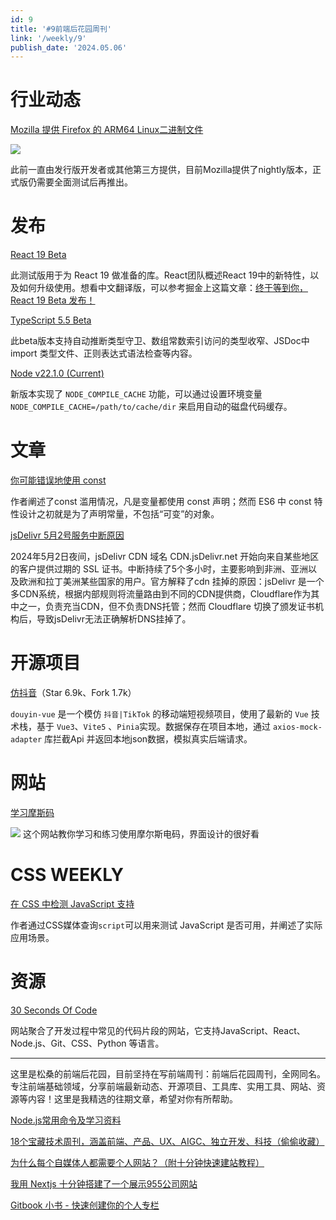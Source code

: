 ```yaml
---
id: 9
title: '#9前端后花园周刊'
link: '/weekly/9'
publish_date: '2024.05.06'
---
```

# 行业动态

[Mozilla 提供 Firefox 的 ARM64 Linux二进制文件](https://blog.nightly.mozilla.org/2024/04/19/firefox-nightly-now-available-for-linux-on-arm64/)

![](https://s2.loli.net/2024/05/06/pfezIZR7Xi4qugc.png)

此前一直由发行版开发者或其他第三方提供，目前Mozilla提供了nightly版本，正式版仍需要全面测试后再推出。

# 发布

[React 19 Beta](https://react.dev/blog/2024/04/25/react-19)

此测试版用于为 React 19 做准备的库。React团队概述React 19中的新特性，以及如何升级使用。想看中文翻译版，可以参考掘金上这篇文章：[终于等到你，React 19 Beta 发布！](https://juejin.cn/post/7361737504510640155?searchId=202405061958281BEBB61478C8190DE840)

[TypeScript 5.5 Beta](https://devblogs.microsoft.com/typescript/announcing-typescript-5-5-beta/)

此beta版本支持自动推断类型守卫、数组常数索引访问的类型收窄、JSDoc中import 类型文件、正则表达式语法检查等内容。

[Node v22.1.0 (Current)](https://nodejs.org/en/blog/release/v22.1.0)

新版本实现了 `NODE_COMPILE_CACHE` 功能，可以通过设置环境变量`NODE_COMPILE_CACHE=/path/to/cache/dir` 来启用自动的磁盘代码缓存。

# 文章

[你可能错误地使用 const](https://www.epicweb.dev/talks/let-me-be)

作者阐述了const 滥用情况，凡是变量都使用 const 声明；然而 ES6 中 const 特性设计之初就是为了声明常量，不包括“可变”的对象。

[jsDelivr 5月2号服务中断原因](https://www.jsdelivr.com/blog/jsdelivr-may-outage-postmortem/)

2024年5月2日夜间，jsDelivr CDN 域名 CDN.jsDelivr.net 开始向来自某些地区的客户提供过期的 SSL 证书。中断持续了5个多小时，主要影响到非洲、亚洲以及欧洲和拉丁美洲某些国家的用户。官方解释了cdn 挂掉的原因：jsDelivr 是一个多CDN系统，根据内部规则将流量路由到不同的CDN提供商，Cloudflare作为其中之一，负责充当CDN，但不负责DNS托管；然而 Cloudflare 切换了颁发证书机构后，导致jsDelivr无法正确解析DNS挂掉了。

# 开源项目

[仿抖音](https://github.com/zyronon/douyin)（Star 6.9k、Fork 1.7k）

`douyin-vue` 是一个模仿 `抖音|TikTok` 的移动端短视频项目，使用了最新的 `Vue` 技术栈，基于 `Vue3`、`Vite5` 、`Pinia`实现。数据保存在项目本地，通过 `axios-mock-adapter` 库拦截Api 并返回本地json数据，模拟真实后端请求。

# 网站

[学习摩斯码](https://www.perry.qa/morse)

![](https://s2.loli.net/2024/05/06/eqjKvO9iALp3yuh.png)
这个网站教你学习和练习使用摩尔斯电码，界面设计的很好看

# CSS WEEKLY

[在 CSS 中检测 JavaScript 支持](https://ryanmulligan.dev/blog/detect-js-support-in-css/)

作者通过CSS媒体查询`script`可以用来测试 JavaScript 是否可用，并阐述了实际应用场景。

# 资源

[30 Seconds Of Code](https://www.30secondsofcode.org/)

网站聚合了开发过程中常见的代码片段的网站，它支持JavaScript、React、Node.js、Git、CSS、Python 等语言。

---

这里是松桑的前端后花园，目前坚持在写前端周刊：前端后花园周刊，全网同名。专注前端基础领域，分享前端最新动态、开源项目、工具库、实用工具、网站、资源等内容！这里是我精选的往期文章，希望对你有所帮助。

[Node.js常用命令及学习资料](https://mp.weixin.qq.com/s/bzRboA0rKf9QWWMun0XrIw)

[18个宝藏技术周刊，涵盖前端、产品、UX、AIGC、独立开发、科技（偷偷收藏）](https://mp.weixin.qq.com/s/1Cwy_M7q2MlihjzLxntB-Q)

[为什么每个自媒体人都需要个人网站？（附十分钟快速建站教程）](https://mp.weixin.qq.com/s/b5NyEapnan7qdeDQ2PWM9w)

[我用 Nextjs 十分钟搭建了一个展示955公司网站](https://mp.weixin.qq.com/s/a-AnAz6gL6aCCceYSmRgPA)

[Gitbook 小书 - 快速创建你的个人专栏](https://mp.weixin.qq.com/s/UPzJ53xHJDk4Asa6wENGKA)
